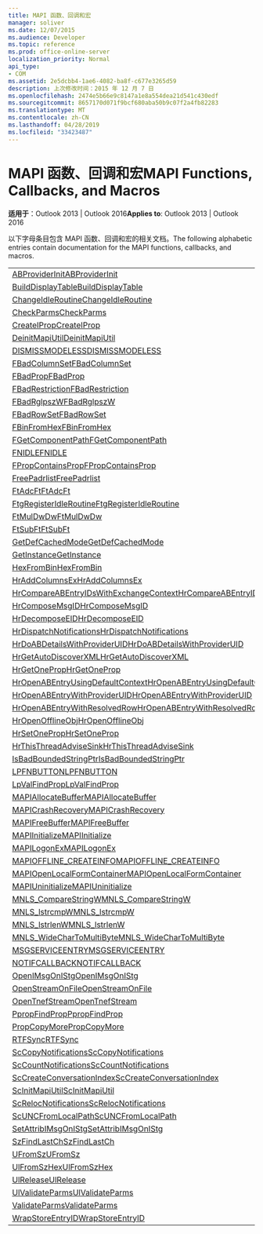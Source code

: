 ```yaml
---
title: MAPI 函数、回调和宏
manager: soliver
ms.date: 12/07/2015
ms.audience: Developer
ms.topic: reference
ms.prod: office-online-server
localization_priority: Normal
api_type:
- COM
ms.assetid: 2e5dcbb4-1ae6-4082-ba8f-c677e3265d59
description: 上次修改时间：2015 年 12 月 7 日
ms.openlocfilehash: 2474e5b66e9c8147a1e8a554dea21d541c430edf
ms.sourcegitcommit: 8657170d071f9bcf680aba50b9c07f2a4fb82283
ms.translationtype: MT
ms.contentlocale: zh-CN
ms.lasthandoff: 04/28/2019
ms.locfileid: "33423487"
---
```

# <a name="mapi-functions-callbacks-and-macros"></a><span data-ttu-id="4945c-103">MAPI 函数、回调和宏</span><span class="sxs-lookup"><span data-stu-id="4945c-103">MAPI Functions, Callbacks, and Macros</span></span>

 
  
<span data-ttu-id="4945c-104">**适用于**：Outlook 2013 | Outlook 2016</span><span class="sxs-lookup"><span data-stu-id="4945c-104">**Applies to**: Outlook 2013 | Outlook 2016</span></span> 
  
<span data-ttu-id="4945c-105">以下字母条目包含 MAPI 函数、回调和宏的相关文档。</span><span class="sxs-lookup"><span data-stu-id="4945c-105">The following alphabetic entries contain documentation for the MAPI functions, callbacks, and macros.</span></span> 
  
|||
|:-----|:-----|
|[<span data-ttu-id="4945c-106">ABProviderInit</span><span class="sxs-lookup"><span data-stu-id="4945c-106">ABProviderInit</span></span>](abproviderinit.md) <br/> |[<span data-ttu-id="4945c-107">ACCELERATEABSDI</span><span class="sxs-lookup"><span data-stu-id="4945c-107">ACCELERATEABSDI</span></span>](accelerateabsdi.md) <br/> |
|[<span data-ttu-id="4945c-108">BuildDisplayTable</span><span class="sxs-lookup"><span data-stu-id="4945c-108">BuildDisplayTable</span></span>](builddisplaytable.md) <br/> |[<span data-ttu-id="4945c-109">CALLERRELEASE</span><span class="sxs-lookup"><span data-stu-id="4945c-109">CALLERRELEASE</span></span>](callerrelease.md) <br/> |
|[<span data-ttu-id="4945c-110">ChangeIdleRoutine</span><span class="sxs-lookup"><span data-stu-id="4945c-110">ChangeIdleRoutine</span></span>](changeidleroutine.md) <br/> |[<span data-ttu-id="4945c-111">CheckParameters</span><span class="sxs-lookup"><span data-stu-id="4945c-111">CheckParameters</span></span>](checkparms.md) <br/> |
|[<span data-ttu-id="4945c-112">CheckParms</span><span class="sxs-lookup"><span data-stu-id="4945c-112">CheckParms</span></span>](checkparms.md) <br/> |[<span data-ttu-id="4945c-113">CloseIMsgSession</span><span class="sxs-lookup"><span data-stu-id="4945c-113">CloseIMsgSession</span></span>](closeimsgsession.md) <br/> |
|[<span data-ttu-id="4945c-114">CreateIProp</span><span class="sxs-lookup"><span data-stu-id="4945c-114">CreateIProp</span></span>](createiprop.md) <br/> |[<span data-ttu-id="4945c-115">CreateTable</span><span class="sxs-lookup"><span data-stu-id="4945c-115">CreateTable</span></span>](createtable.md) <br/> |
|[<span data-ttu-id="4945c-116">DeinitMapiUtil</span><span class="sxs-lookup"><span data-stu-id="4945c-116">DeinitMapiUtil</span></span>](deinitmapiutil.md) <br/> |[<span data-ttu-id="4945c-117">DeregisterIdleRoutine</span><span class="sxs-lookup"><span data-stu-id="4945c-117">DeregisterIdleRoutine</span></span>](deregisteridleroutine.md) <br/> |
|[<span data-ttu-id="4945c-118">DISMISSMODELESS</span><span class="sxs-lookup"><span data-stu-id="4945c-118">DISMISSMODELESS</span></span>](dismissmodeless.md) <br/> |[<span data-ttu-id="4945c-119">EnableIdleRoutine</span><span class="sxs-lookup"><span data-stu-id="4945c-119">EnableIdleRoutine</span></span>](enableidleroutine.md) <br/> |
|[<span data-ttu-id="4945c-120">FBadColumnSet</span><span class="sxs-lookup"><span data-stu-id="4945c-120">FBadColumnSet</span></span>](fbadcolumnset.md) <br/> |[<span data-ttu-id="4945c-121">FBadEntryList</span><span class="sxs-lookup"><span data-stu-id="4945c-121">FBadEntryList</span></span>](fbadentrylist.md) <br/> |
|[<span data-ttu-id="4945c-122">FBadProp</span><span class="sxs-lookup"><span data-stu-id="4945c-122">FBadProp</span></span>](fbadprop.md) <br/> |[<span data-ttu-id="4945c-123">FBadPropTag</span><span class="sxs-lookup"><span data-stu-id="4945c-123">FBadPropTag</span></span>](fbadproptag.md) <br/> |
|[<span data-ttu-id="4945c-124">FBadRestriction</span><span class="sxs-lookup"><span data-stu-id="4945c-124">FBadRestriction</span></span>](fbadrestriction.md) <br/> |[<span data-ttu-id="4945c-125">FBadRglpNameID</span><span class="sxs-lookup"><span data-stu-id="4945c-125">FBadRglpNameID</span></span>](fbadrglpnameid.md) <br/> |
|[<span data-ttu-id="4945c-126">FBadRglpszW</span><span class="sxs-lookup"><span data-stu-id="4945c-126">FBadRglpszW</span></span>](fbadrglpszw.md) <br/> |[<span data-ttu-id="4945c-127">FBadRow</span><span class="sxs-lookup"><span data-stu-id="4945c-127">FBadRow</span></span>](fbadrow.md) <br/> |
|[<span data-ttu-id="4945c-128">FBadRowSet</span><span class="sxs-lookup"><span data-stu-id="4945c-128">FBadRowSet</span></span>](fbadrowset.md) <br/> |[<span data-ttu-id="4945c-129">FBadSortOrderSet</span><span class="sxs-lookup"><span data-stu-id="4945c-129">FBadSortOrderSet</span></span>](fbadsortorderset.md) <br/> |
|[<span data-ttu-id="4945c-130">FBinFromHex</span><span class="sxs-lookup"><span data-stu-id="4945c-130">FBinFromHex</span></span>](fbinfromhex.md) <br/> |[<span data-ttu-id="4945c-131">FEqualNames</span><span class="sxs-lookup"><span data-stu-id="4945c-131">FEqualNames</span></span>](fequalnames.md) <br/> |
|[<span data-ttu-id="4945c-132">FGetComponentPath</span><span class="sxs-lookup"><span data-stu-id="4945c-132">FGetComponentPath</span></span>](fgetcomponentpath.md) <br/> |[<span data-ttu-id="4945c-133">FixMAPI</span><span class="sxs-lookup"><span data-stu-id="4945c-133">FixMAPI</span></span>](fixmapi.md) <br/> |
|[<span data-ttu-id="4945c-134">FNIDLE</span><span class="sxs-lookup"><span data-stu-id="4945c-134">FNIDLE</span></span>](fnidle.md) <br/> |[<span data-ttu-id="4945c-135">FPropCompareProp</span><span class="sxs-lookup"><span data-stu-id="4945c-135">FPropCompareProp</span></span>](fpropcompareprop.md) <br/> |
|[<span data-ttu-id="4945c-136">FPropContainsProp</span><span class="sxs-lookup"><span data-stu-id="4945c-136">FPropContainsProp</span></span>](fpropcontainsprop.md) <br/> |[<span data-ttu-id="4945c-137">FPropExists</span><span class="sxs-lookup"><span data-stu-id="4945c-137">FPropExists</span></span>](fpropexists.md) <br/> |
|[<span data-ttu-id="4945c-138">FreePadrlist</span><span class="sxs-lookup"><span data-stu-id="4945c-138">FreePadrlist</span></span>](freepadrlist.md) <br/> |[<span data-ttu-id="4945c-139">FreeProws</span><span class="sxs-lookup"><span data-stu-id="4945c-139">FreeProws</span></span>](freeprows.md) <br/> |
|[<span data-ttu-id="4945c-140">FtAdcFt</span><span class="sxs-lookup"><span data-stu-id="4945c-140">FtAdcFt</span></span>](ftadcft.md) <br/> |[<span data-ttu-id="4945c-141">FtAddFt</span><span class="sxs-lookup"><span data-stu-id="4945c-141">FtAddFt</span></span>](ftaddft.md) <br/> |
|[<span data-ttu-id="4945c-142">FtgRegisterIdleRoutine</span><span class="sxs-lookup"><span data-stu-id="4945c-142">FtgRegisterIdleRoutine</span></span>](ftgregisteridleroutine.md) <br/> |[<span data-ttu-id="4945c-143">FtMulDw</span><span class="sxs-lookup"><span data-stu-id="4945c-143">FtMulDw</span></span>](ftmuldw.md) <br/> |
|[<span data-ttu-id="4945c-144">FtMulDwDw</span><span class="sxs-lookup"><span data-stu-id="4945c-144">FtMulDwDw</span></span>](ftmuldwdw.md) <br/> |[<span data-ttu-id="4945c-145">FtNegFt</span><span class="sxs-lookup"><span data-stu-id="4945c-145">FtNegFt</span></span>](ftnegft.md) <br/> |
|[<span data-ttu-id="4945c-146">FtSubFt</span><span class="sxs-lookup"><span data-stu-id="4945c-146">FtSubFt</span></span>](ftsubft.md) <br/> |[<span data-ttu-id="4945c-147">GetAttribIMsgOnIStg</span><span class="sxs-lookup"><span data-stu-id="4945c-147">GetAttribIMsgOnIStg</span></span>](getattribimsgonistg.md) <br/> |
|[<span data-ttu-id="4945c-148">GetDefCachedMode</span><span class="sxs-lookup"><span data-stu-id="4945c-148">GetDefCachedMode</span></span>](getdefcachedmode.md) <br/> |[<span data-ttu-id="4945c-149">GetDefCachedModeDownloadPubFoldFavs</span><span class="sxs-lookup"><span data-stu-id="4945c-149">GetDefCachedModeDownloadPubFoldFavs</span></span>](getdefcachedmodedownloadpubfoldfavs.md) <br/> |
|[<span data-ttu-id="4945c-150">GetInstance</span><span class="sxs-lookup"><span data-stu-id="4945c-150">GetInstance</span></span>](getinstance.md) <br/> |[<span data-ttu-id="4945c-151">GetTnefStreamCodepage</span><span class="sxs-lookup"><span data-stu-id="4945c-151">GetTnefStreamCodepage</span></span>](gettnefstreamcodepage.md) <br/> |
|[<span data-ttu-id="4945c-152">HexFromBin</span><span class="sxs-lookup"><span data-stu-id="4945c-152">HexFromBin</span></span>](hexfrombin.md) <br/> |[<span data-ttu-id="4945c-153">HrAddColumns</span><span class="sxs-lookup"><span data-stu-id="4945c-153">HrAddColumns</span></span>](hraddcolumns.md) <br/> |
|[<span data-ttu-id="4945c-154">HrAddColumnsEx</span><span class="sxs-lookup"><span data-stu-id="4945c-154">HrAddColumnsEx</span></span>](hraddcolumnsex.md) <br/> |[<span data-ttu-id="4945c-155">HrAllocAdviseSink</span><span class="sxs-lookup"><span data-stu-id="4945c-155">HrAllocAdviseSink</span></span>](hrallocadvisesink.md) <br/> |
|[<span data-ttu-id="4945c-156">HrCompareABEntryIDsWithExchangeContext</span><span class="sxs-lookup"><span data-stu-id="4945c-156">HrCompareABEntryIDsWithExchangeContext</span></span>](hrcompareabentryidswithexchangecontext.md) <br/> |[<span data-ttu-id="4945c-157">HrComposeEID</span><span class="sxs-lookup"><span data-stu-id="4945c-157">HrComposeEID</span></span>](hrcomposeeid.md) <br/> |
|[<span data-ttu-id="4945c-158">HrComposeMsgID</span><span class="sxs-lookup"><span data-stu-id="4945c-158">HrComposeMsgID</span></span>](hrcomposemsgid.md) <br/> |[<span data-ttu-id="4945c-159">HrCreateOfflineObj</span><span class="sxs-lookup"><span data-stu-id="4945c-159">HrCreateOfflineObj</span></span>](hrcreateofflineobj.md) <br/> |
|[<span data-ttu-id="4945c-160">HrDecomposeEID</span><span class="sxs-lookup"><span data-stu-id="4945c-160">HrDecomposeEID</span></span>](hrdecomposeeid.md) <br/> |[<span data-ttu-id="4945c-161">HrDecomposeMsgID</span><span class="sxs-lookup"><span data-stu-id="4945c-161">HrDecomposeMsgID</span></span>](hrdecomposemsgid.md) <br/> |
|[<span data-ttu-id="4945c-162">HrDispatchNotifications</span><span class="sxs-lookup"><span data-stu-id="4945c-162">HrDispatchNotifications</span></span>](hrdispatchnotifications.md) <br/> |[<span data-ttu-id="4945c-163">HrDoABDetailsWithExchangeContext</span><span class="sxs-lookup"><span data-stu-id="4945c-163">HrDoABDetailsWithExchangeContext</span></span>](hrdoabdetailswithexchangecontext.md) <br/> |
|[<span data-ttu-id="4945c-164">HrDoABDetailsWithProviderUID</span><span class="sxs-lookup"><span data-stu-id="4945c-164">HrDoABDetailsWithProviderUID</span></span>](hrdoabdetailswithprovideruid.md) <br/> |[<span data-ttu-id="4945c-165">HrEntryIDFromSz</span><span class="sxs-lookup"><span data-stu-id="4945c-165">HrEntryIDFromSz</span></span>](hrentryidfromsz.md) <br/> |
|[<span data-ttu-id="4945c-166">HrGetAutoDiscoverXML</span><span class="sxs-lookup"><span data-stu-id="4945c-166">HrGetAutoDiscoverXML</span></span>](hrgetautodiscoverxml.md) <br/> |[<span data-ttu-id="4945c-167">HrGetGALFromEmsmdbUID</span><span class="sxs-lookup"><span data-stu-id="4945c-167">HrGetGALFromEmsmdbUID</span></span>](hrgetgalfromemsmdbuid.md) <br/> |
|[<span data-ttu-id="4945c-168">HrGetOneProp</span><span class="sxs-lookup"><span data-stu-id="4945c-168">HrGetOneProp</span></span>](hrgetoneprop.md) <br/> |[<span data-ttu-id="4945c-169">HrIStorageFromStream</span><span class="sxs-lookup"><span data-stu-id="4945c-169">HrIStorageFromStream</span></span>](hristoragefromstream.md) <br/> |
|[<span data-ttu-id="4945c-170">HrOpenABEntryUsingDefaultContext</span><span class="sxs-lookup"><span data-stu-id="4945c-170">HrOpenABEntryUsingDefaultContext</span></span>](hropenabentryusingdefaultcontext.md) <br/> |[<span data-ttu-id="4945c-171">HrOpenABEntryWithExchangeContext</span><span class="sxs-lookup"><span data-stu-id="4945c-171">HrOpenABEntryWithExchangeContext</span></span>](hropenabentrywithexchangecontext.md) <br/> |
|[<span data-ttu-id="4945c-172">HrOpenABEntryWithProviderUID</span><span class="sxs-lookup"><span data-stu-id="4945c-172">HrOpenABEntryWithProviderUID</span></span>](hropenabentrywithprovideruid.md) <br/> |[<span data-ttu-id="4945c-173">HrOpenABEntryWithProviderUIDSupport</span><span class="sxs-lookup"><span data-stu-id="4945c-173">HrOpenABEntryWithProviderUIDSupport</span></span>](hropenabentrywithprovideruidsupport.md) <br/> |
|[<span data-ttu-id="4945c-174">HrOpenABEntryWithResolvedRow</span><span class="sxs-lookup"><span data-stu-id="4945c-174">HrOpenABEntryWithResolvedRow</span></span>](hropenabentrywithresolvedrow.md) <br/> |[<span data-ttu-id="4945c-175">HrOpenABEntryWithSupport</span><span class="sxs-lookup"><span data-stu-id="4945c-175">HrOpenABEntryWithSupport</span></span>](hropenabentrywithsupport.md) <br/> |
|[<span data-ttu-id="4945c-176">HrOpenOfflineObj</span><span class="sxs-lookup"><span data-stu-id="4945c-176">HrOpenOfflineObj</span></span>](hropenofflineobj.md) <br/> |[<span data-ttu-id="4945c-177">HrQueryAllRows</span><span class="sxs-lookup"><span data-stu-id="4945c-177">HrQueryAllRows</span></span>](hrqueryallrows.md) <br/> |
|[<span data-ttu-id="4945c-178">HrSetOneProp</span><span class="sxs-lookup"><span data-stu-id="4945c-178">HrSetOneProp</span></span>](hrsetoneprop.md) <br/> |[<span data-ttu-id="4945c-179">HrSzFromEntryID</span><span class="sxs-lookup"><span data-stu-id="4945c-179">HrSzFromEntryID</span></span>](hrszfromentryid.md) <br/> |
|[<span data-ttu-id="4945c-180">HrThisThreadAdviseSink</span><span class="sxs-lookup"><span data-stu-id="4945c-180">HrThisThreadAdviseSink</span></span>](hrthisthreadadvisesink.md) <br/> |[<span data-ttu-id="4945c-181">HrValidateIPMSubtree</span><span class="sxs-lookup"><span data-stu-id="4945c-181">HrValidateIPMSubtree</span></span>](hrvalidateipmsubtree.md) <br/> |
|[<span data-ttu-id="4945c-182">IsBadBoundedStringPtr</span><span class="sxs-lookup"><span data-stu-id="4945c-182">IsBadBoundedStringPtr</span></span>](isbadboundedstringptr.md) <br/> |[<span data-ttu-id="4945c-183">LAUNCHWIZARDENTRY</span><span class="sxs-lookup"><span data-stu-id="4945c-183">LAUNCHWIZARDENTRY</span></span>](launchwizardentry.md) <br/> |
|[<span data-ttu-id="4945c-184">LPFNBUTTON</span><span class="sxs-lookup"><span data-stu-id="4945c-184">LPFNBUTTON</span></span>](lpfnbutton.md) <br/> |[<span data-ttu-id="4945c-185">LPropCompareProp</span><span class="sxs-lookup"><span data-stu-id="4945c-185">LPropCompareProp</span></span>](lpropcompareprop.md) <br/> |
|[<span data-ttu-id="4945c-186">LpValFindProp</span><span class="sxs-lookup"><span data-stu-id="4945c-186">LpValFindProp</span></span>](lpvalfindprop.md) <br/> |[<span data-ttu-id="4945c-187">MAPIAdminProfiles</span><span class="sxs-lookup"><span data-stu-id="4945c-187">MAPIAdminProfiles</span></span>](mapiadminprofiles.md) <br/> |
|[<span data-ttu-id="4945c-188">MAPIAllocateBuffer</span><span class="sxs-lookup"><span data-stu-id="4945c-188">MAPIAllocateBuffer</span></span>](mapiallocatebuffer.md) <br/> |[<span data-ttu-id="4945c-189">MAPIAllocateMore</span><span class="sxs-lookup"><span data-stu-id="4945c-189">MAPIAllocateMore</span></span>](mapiallocatemore.md) <br/> |
|[<span data-ttu-id="4945c-190">MAPICrashRecovery</span><span class="sxs-lookup"><span data-stu-id="4945c-190">MAPICrashRecovery</span></span>](mapicrashrecovery.md) <br/> |[<span data-ttu-id="4945c-191">MAPIDeInitIdle</span><span class="sxs-lookup"><span data-stu-id="4945c-191">MAPIDeInitIdle</span></span>](mapideinitidle.md) <br/> |
|[<span data-ttu-id="4945c-192">MAPIFreeBuffer</span><span class="sxs-lookup"><span data-stu-id="4945c-192">MAPIFreeBuffer</span></span>](mapifreebuffer.md) <br/> |[<span data-ttu-id="4945c-193">MAPIGetDefaultMalloc</span><span class="sxs-lookup"><span data-stu-id="4945c-193">MAPIGetDefaultMalloc</span></span>](mapigetdefaultmalloc.md) <br/> |
|[<span data-ttu-id="4945c-194">MAPIInitialize</span><span class="sxs-lookup"><span data-stu-id="4945c-194">MAPIInitialize</span></span>](mapiinitialize.md) <br/> |[<span data-ttu-id="4945c-195">MAPIInitIdle</span><span class="sxs-lookup"><span data-stu-id="4945c-195">MAPIInitIdle</span></span>](mapiinitidle.md) <br/> |
|[<span data-ttu-id="4945c-196">MAPILogonEx</span><span class="sxs-lookup"><span data-stu-id="4945c-196">MAPILogonEx</span></span>](mapilogonex.md) <br/> |[<span data-ttu-id="4945c-197">MAPIOFFLINE_AGGREGATEINFO</span><span class="sxs-lookup"><span data-stu-id="4945c-197">MAPIOFFLINE_AGGREGATEINFO</span></span>](mapioffline_aggregateinfo.md) <br/> |
|[<span data-ttu-id="4945c-198">MAPIOFFLINE_CREATEINFO</span><span class="sxs-lookup"><span data-stu-id="4945c-198">MAPIOFFLINE_CREATEINFO</span></span>](mapioffline_createinfo.md) <br/> |[<span data-ttu-id="4945c-199">MAPIOpenFormMgr</span><span class="sxs-lookup"><span data-stu-id="4945c-199">MAPIOpenFormMgr</span></span>](mapiopenformmgr.md) <br/> |
|[<span data-ttu-id="4945c-200">MAPIOpenLocalFormContainer</span><span class="sxs-lookup"><span data-stu-id="4945c-200">MAPIOpenLocalFormContainer</span></span>](mapiopenlocalformcontainer.md) <br/> |[<span data-ttu-id="4945c-201">MAPIReallocateBuffer</span><span class="sxs-lookup"><span data-stu-id="4945c-201">MAPIReallocateBuffer</span></span>](mapireallocatebuffer.md) <br/> |
|[<span data-ttu-id="4945c-202">MAPIUninitialize</span><span class="sxs-lookup"><span data-stu-id="4945c-202">MAPIUninitialize</span></span>](mapiuninitialize.md) <br/> |[<span data-ttu-id="4945c-203">MapStorageSCode</span><span class="sxs-lookup"><span data-stu-id="4945c-203">MapStorageSCode</span></span>](mapstoragescode.md) <br/> |
|[<span data-ttu-id="4945c-204">MNLS_CompareStringW</span><span class="sxs-lookup"><span data-stu-id="4945c-204">MNLS_CompareStringW</span></span>](mnls_comparestringw.md) <br/> |[<span data-ttu-id="4945c-205">MNLS_IsBadStringPtrW</span><span class="sxs-lookup"><span data-stu-id="4945c-205">MNLS_IsBadStringPtrW</span></span>](mnls_isbadstringptrw.md) <br/> |
|[<span data-ttu-id="4945c-206">MNLS_lstrcmpW</span><span class="sxs-lookup"><span data-stu-id="4945c-206">MNLS_lstrcmpW</span></span>](mnls_lstrcmpw.md) <br/> |[<span data-ttu-id="4945c-207">MNLS_lstrcpyW</span><span class="sxs-lookup"><span data-stu-id="4945c-207">MNLS_lstrcpyW</span></span>](mnls_lstrcpyw.md) <br/> |
|[<span data-ttu-id="4945c-208">MNLS_lstrlenW</span><span class="sxs-lookup"><span data-stu-id="4945c-208">MNLS_lstrlenW</span></span>](mnls_lstrlenw.md) <br/> |[<span data-ttu-id="4945c-209">MNLS_MultiByteToWideChar</span><span class="sxs-lookup"><span data-stu-id="4945c-209">MNLS_MultiByteToWideChar</span></span>](mnls_multibytetowidechar.md) <br/> |
|[<span data-ttu-id="4945c-210">MNLS_WideCharToMultiByte</span><span class="sxs-lookup"><span data-stu-id="4945c-210">MNLS_WideCharToMultiByte</span></span>](mnls_widechartomultibyte.md) <br/> |[<span data-ttu-id="4945c-211">MSGCALLRELEASE</span><span class="sxs-lookup"><span data-stu-id="4945c-211">MSGCALLRELEASE</span></span>](msgcallrelease.md) <br/> |
|[<span data-ttu-id="4945c-212">MSGSERVICEENTRY</span><span class="sxs-lookup"><span data-stu-id="4945c-212">MSGSERVICEENTRY</span></span>](msgserviceentry.md) <br/> |[<span data-ttu-id="4945c-213">MSProviderInit</span><span class="sxs-lookup"><span data-stu-id="4945c-213">MSProviderInit</span></span>](msproviderinit.md) <br/> |
|[<span data-ttu-id="4945c-214">NOTIFCALLBACK</span><span class="sxs-lookup"><span data-stu-id="4945c-214">NOTIFCALLBACK</span></span>](notifcallback.md) <br/> |[<span data-ttu-id="4945c-215">NSTServiceEntry</span><span class="sxs-lookup"><span data-stu-id="4945c-215">NSTServiceEntry</span></span>](nstserviceentry.md) <br/> |
|[<span data-ttu-id="4945c-216">OpenIMsgOnIStg</span><span class="sxs-lookup"><span data-stu-id="4945c-216">OpenIMsgOnIStg</span></span>](openimsgonistg.md) <br/> |[<span data-ttu-id="4945c-217">OpenIMsgSession</span><span class="sxs-lookup"><span data-stu-id="4945c-217">OpenIMsgSession</span></span>](openimsgsession.md) <br/> |
|[<span data-ttu-id="4945c-218">OpenStreamOnFile</span><span class="sxs-lookup"><span data-stu-id="4945c-218">OpenStreamOnFile</span></span>](openstreamonfile.md) <br/> |[<span data-ttu-id="4945c-219">OpenStreamOnFileW</span><span class="sxs-lookup"><span data-stu-id="4945c-219">OpenStreamOnFileW</span></span>](openstreamonfilew.md) <br/> |
|[<span data-ttu-id="4945c-220">OpenTnefStream</span><span class="sxs-lookup"><span data-stu-id="4945c-220">OpenTnefStream</span></span>](opentnefstream.md) <br/> |[<span data-ttu-id="4945c-221">OpenTnefStreamEx</span><span class="sxs-lookup"><span data-stu-id="4945c-221">OpenTnefStreamEx</span></span>](opentnefstreamex.md) <br/> |
|[<span data-ttu-id="4945c-222">PpropFindProp</span><span class="sxs-lookup"><span data-stu-id="4945c-222">PpropFindProp</span></span>](ppropfindprop.md) <br/> |[<span data-ttu-id="4945c-223">PreprocessMessage</span><span class="sxs-lookup"><span data-stu-id="4945c-223">PreprocessMessage</span></span>](preprocessmessage.md) <br/> |
|[<span data-ttu-id="4945c-224">PropCopyMore</span><span class="sxs-lookup"><span data-stu-id="4945c-224">PropCopyMore</span></span>](propcopymore.md) <br/> |[<span data-ttu-id="4945c-225">RemovePreprocessInfo</span><span class="sxs-lookup"><span data-stu-id="4945c-225">RemovePreprocessInfo</span></span>](removepreprocessinfo.md) <br/> |
|[<span data-ttu-id="4945c-226">RTFSync</span><span class="sxs-lookup"><span data-stu-id="4945c-226">RTFSync</span></span>](rtfsync.md) <br/> |[<span data-ttu-id="4945c-227">ScBinFromHexBounded</span><span class="sxs-lookup"><span data-stu-id="4945c-227">ScBinFromHexBounded</span></span>](scbinfromhexbounded.md) <br/> |
|[<span data-ttu-id="4945c-228">ScCopyNotifications</span><span class="sxs-lookup"><span data-stu-id="4945c-228">ScCopyNotifications</span></span>](sccopynotifications.md) <br/> |[<span data-ttu-id="4945c-229">ScCopyProps</span><span class="sxs-lookup"><span data-stu-id="4945c-229">ScCopyProps</span></span>](sccopyprops.md) <br/> |
|[<span data-ttu-id="4945c-230">ScCountNotifications</span><span class="sxs-lookup"><span data-stu-id="4945c-230">ScCountNotifications</span></span>](sccountnotifications.md) <br/> |[<span data-ttu-id="4945c-231">ScCountProps</span><span class="sxs-lookup"><span data-stu-id="4945c-231">ScCountProps</span></span>](sccountprops.md) <br/> |
|[<span data-ttu-id="4945c-232">ScCreateConversationIndex</span><span class="sxs-lookup"><span data-stu-id="4945c-232">ScCreateConversationIndex</span></span>](sccreateconversationindex.md) <br/> |[<span data-ttu-id="4945c-233">ScDupPropset</span><span class="sxs-lookup"><span data-stu-id="4945c-233">ScDupPropset</span></span>](scduppropset.md) <br/> |
|[<span data-ttu-id="4945c-234">ScInitMapiUtil</span><span class="sxs-lookup"><span data-stu-id="4945c-234">ScInitMapiUtil</span></span>](scinitmapiutil.md) <br/> |[<span data-ttu-id="4945c-235">ScLocalPathFromUNC</span><span class="sxs-lookup"><span data-stu-id="4945c-235">ScLocalPathFromUNC</span></span>](sclocalpathfromunc.md) <br/> |
|[<span data-ttu-id="4945c-236">ScRelocNotifications</span><span class="sxs-lookup"><span data-stu-id="4945c-236">ScRelocNotifications</span></span>](screlocnotifications.md) <br/> |[<span data-ttu-id="4945c-237">ScRelocProps</span><span class="sxs-lookup"><span data-stu-id="4945c-237">ScRelocProps</span></span>](screlocprops.md) <br/> |
|[<span data-ttu-id="4945c-238">ScUNCFromLocalPath</span><span class="sxs-lookup"><span data-stu-id="4945c-238">ScUNCFromLocalPath</span></span>](scuncfromlocalpath.md) <br/> |[<span data-ttu-id="4945c-239">SERVICEWIZARDDLGPROC</span><span class="sxs-lookup"><span data-stu-id="4945c-239">SERVICEWIZARDDLGPROC</span></span>](servicewizarddlgproc.md) <br/> |
|[<span data-ttu-id="4945c-240">SetAttribIMsgOnIStg</span><span class="sxs-lookup"><span data-stu-id="4945c-240">SetAttribIMsgOnIStg</span></span>](setattribimsgonistg.md) <br/> |[<span data-ttu-id="4945c-241">SzFindCh</span><span class="sxs-lookup"><span data-stu-id="4945c-241">SzFindCh</span></span>](szfindch.md) <br/> |
|[<span data-ttu-id="4945c-242">SzFindLastCh</span><span class="sxs-lookup"><span data-stu-id="4945c-242">SzFindLastCh</span></span>](szfindlastch.md) <br/> |[<span data-ttu-id="4945c-243">SzFindSz</span><span class="sxs-lookup"><span data-stu-id="4945c-243">SzFindSz</span></span>](szfindsz.md) <br/> |
|[<span data-ttu-id="4945c-244">UFromSz</span><span class="sxs-lookup"><span data-stu-id="4945c-244">UFromSz</span></span>](ufromsz.md) <br/> |[<span data-ttu-id="4945c-245">UlAddRef</span><span class="sxs-lookup"><span data-stu-id="4945c-245">UlAddRef</span></span>](uladdref.md) <br/> |
|[<span data-ttu-id="4945c-246">UlFromSzHex</span><span class="sxs-lookup"><span data-stu-id="4945c-246">UlFromSzHex</span></span>](ulfromszhex.md) <br/> |[<span data-ttu-id="4945c-247">UlPropSize</span><span class="sxs-lookup"><span data-stu-id="4945c-247">UlPropSize</span></span>](ulpropsize.md) <br/> |
|[<span data-ttu-id="4945c-248">UlRelease</span><span class="sxs-lookup"><span data-stu-id="4945c-248">UlRelease</span></span>](ulrelease.md) <br/> |[<span data-ttu-id="4945c-249">UlValidateParameters</span><span class="sxs-lookup"><span data-stu-id="4945c-249">UlValidateParameters</span></span>](ulvalidateparameters.md) <br/> |
|[<span data-ttu-id="4945c-250">UlValidateParms</span><span class="sxs-lookup"><span data-stu-id="4945c-250">UlValidateParms</span></span>](ulvalidateparms.md) <br/> |[<span data-ttu-id="4945c-251">ValidateParameters</span><span class="sxs-lookup"><span data-stu-id="4945c-251">ValidateParameters</span></span>](validateparameters.md) <br/> |
|[<span data-ttu-id="4945c-252">ValidateParms</span><span class="sxs-lookup"><span data-stu-id="4945c-252">ValidateParms</span></span>](validateparms.md) <br/> |[<span data-ttu-id="4945c-253">WIZARDENTRY</span><span class="sxs-lookup"><span data-stu-id="4945c-253">WIZARDENTRY</span></span>](wizardentry.md) <br/> |
|[<span data-ttu-id="4945c-254">WrapStoreEntryID</span><span class="sxs-lookup"><span data-stu-id="4945c-254">WrapStoreEntryID</span></span>](wrapstoreentryid.md) <br/> |[<span data-ttu-id="4945c-255">XPProviderInit</span><span class="sxs-lookup"><span data-stu-id="4945c-255">XPProviderInit</span></span>](xpproviderinit.md) <br/> |
   

